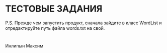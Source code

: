 # ТЕСТОВЫЕ ЗАДАНИЯ
P.S. Прежде чем запустить продукт, сначала зайдите в класс WordList и отредактируйте путь файла words.txt на свой.
#
Инлипын Максим
